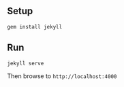 ## Setup

```
gem install jekyll
```

## Run

```
jekyll serve
```

Then browse to `http://localhost:4000`
